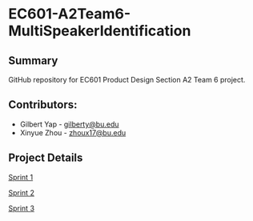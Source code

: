 # EC601-A2Team6-MultiSpeakerIdentification

## Summary
GitHub repository for EC601 Product Design Section A2 Team 6 project.

## Contributors:
* Gilbert Yap - gilberty@bu.edu
* Xinyue Zhou - zhoux17@bu.edu

## Project Details

[Sprint 1](https://github.com/gilbertyap/EC601-A2Team6-MultiSpeakerIdentification/tree/master/Sprint1)

[Sprint 2](https://github.com/gilbertyap/EC601-A2Team6-MultiSpeakerIdentification/tree/master/Sprint2)

[Sprint 3](https://github.com/gilbertyap/EC601-A2Team6-MultiSpeakerIdentification/tree/master/Sprint3)
